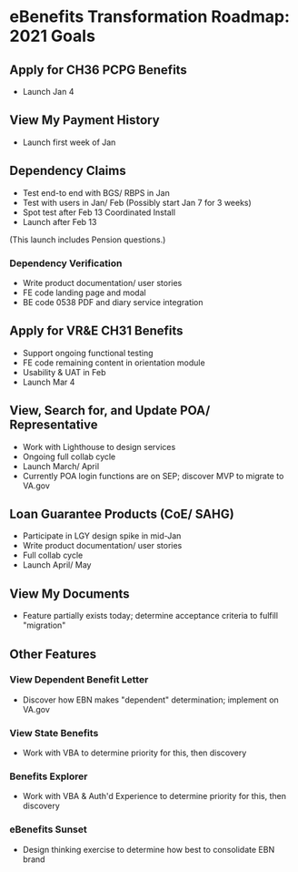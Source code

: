 # eBenefits Transformation Roadmap: 2021 Goals

## Apply for CH36 PCPG Benefits

- Launch Jan 4

## View My Payment History

- Launch first week of Jan

## Dependency Claims

- Test end-to end with BGS/ RBPS in Jan
- Test with users in Jan/ Feb (Possibly start Jan 7 for 3 weeks)
- Spot test after Feb 13 Coordinated Install
- Launch after Feb 13

(This launch includes Pension questions.)

### Dependency Verification

- Write product documentation/ user stories
- FE code landing page and modal
- BE code 0538 PDF and diary service integration

## Apply for VR&E CH31 Benefits

- Support ongoing functional testing
- FE code remaining content in orientation module
- Usability & UAT in Feb
- Launch Mar 4

## View, Search for, and Update POA/ Representative

- Work with Lighthouse to design services
- Ongoing full collab cycle
- Launch March/ April
- Currently POA login functions are on SEP; discover MVP to migrate to VA.gov

## Loan Guarantee Products (CoE/ SAHG)

- Participate in LGY design spike in mid-Jan
- Write product documentation/ user stories
- Full collab cycle
- Launch April/ May

## View My Documents

- Feature partially exists today; determine acceptance criteria to fulfill "migration"

## Other Features

### View Dependent Benefit Letter

- Discover how EBN makes "dependent" determination; implement on VA.gov

### View State Benefits

- Work with VBA to determine priority for this, then discovery

### Benefits Explorer

- Work with VBA & Auth'd Experience to determine priority for this, then discovery

### eBenefits Sunset

- Design thinking exercise to determine how best to consolidate EBN brand

